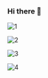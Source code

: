 ### Hi there 👋

<!--
**igaozp/igaozp** is a ✨ _special_ ✨ repository because its `README.md` (this file) appears on your GitHub profile.

Here are some ideas to get you started:

- 🔭 I’m currently working on ...
- 🌱 I’m currently learning ...
- 👯 I’m looking to collaborate on ...
- 🤔 I’m looking for help with ...
- 💬 Ask me about ...
- 📫 How to reach me: ...
- 😄 Pronouns: ...
- ⚡ Fun fact: ...
-->
<!-- <div>
  <p align="center">
    <img width="49%" src="https://github-readme-stats.vercel.app/api?username=igaozp&show_icons=true&theme=gruvbox#gh-dark-mode-only" />
    <img width="49%" src="https://github-readme-stats.vercel.app/api?username=igaozp&show_icons=true&theme=default#gh-light-mode-only" />
    <img width="49%" src="https://github-readme-streak-stats.herokuapp.com?user=igaozp&theme=gruvbox&hide_border=true&date_format=%5BY.%5Dn.j#gh-dark-mode-only" />
    <img width="49%" src="https://github-readme-streak-stats.herokuapp.com?user=igaozp&theme=default&hide_border=true&date_format=%5BY.%5Dn.j#gh-dark-mode-only" />
  </p>  
</div> -->

![1](https://github-readme-stats.vercel.app/api?username=igaozp&show_icons=true&theme=gruvbox#gh-dark-mode-only)

![2](https://github-readme-stats.vercel.app/api?username=igaozp&show_icons=true&theme=default#gh-light-mode-only)
  
![3](https://github-readme-streak-stats.herokuapp.com?user=igaozp&theme=gruvbox&hide_border=true&date_format=%5BY.%5Dn.j#gh-dark-mode-only)

![4](https://github-readme-streak-stats.herokuapp.com?user=igaozp&theme=default&hide_border=true&date_format=%5BY.%5Dn.j#gh-dark-mode-only)
